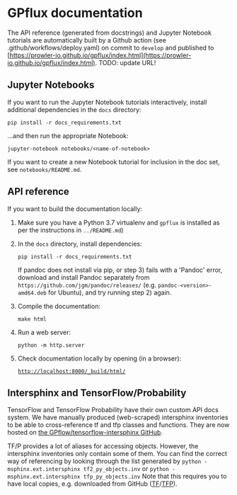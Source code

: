 # GPflux documentation

The API reference (generated from docstrings) and Jupyter Notebook tutorials are automatically built by a Github action (see .github/workflows/deploy.yaml) on commit to `develop` and published to [https://prowler-io.github.io/gpflux/index.html](https://prowler-io.github.io/gpflux/index.html). TODO: update URL!

## Jupyter Notebooks

If you want to run the Jupyter Notebook tutorials interactively, install additional dependencies in the `docs` directory:

`pip install -r docs_requirements.txt`

...and then run the appropriate Notebook:

`jupyter-notebook notebooks/<name-of-notebook>`

If you want to create a new Notebook tutorial for inclusion in the doc set, see `notebooks/README.md`.

## API reference

If you want to build the documentation locally:

1) Make sure you have a Python 3.7 virtualenv and `gpflux` is installed as per the instructions in `../README.md`)

3) In the `docs` directory, install dependencies:

   `pip install -r docs_requirements.txt`
   
   If pandoc does not install via pip, or step 3) fails with a 'Pandoc' error, download and install Pandoc separately from `https://github.com/jgm/pandoc/releases/` (e.g. `pandoc-<version>-amd64.deb` for Ubuntu), and try running step 2) again.

4) Compile the documentation:

   `make html`

5) Run a web server:

   `python -m http.server`

6) Check documentation locally by opening (in a browser):

   [`http://localhost:8000/_build/html/`](http://localhost:8000/_build/html/)



## Intersphinx and TensorFlow/Probability

TensorFlow and TensorFlow Probability have their own custom API docs system. We have manually produced (web-scraped) intersphinx inventories to be able to cross-reference tf and tfp classes and functions.
They are now hosted on [the GPflow/tensorflow-intersphinx GitHub](https://github.com/GPflow/tensorflow-intersphinx/).

TF/P provides a lot of aliases for accessing objects. However, the intersphinx inventories only contain some of them. You can find the correct way of referencing by looking through the list generated by
`python -msphinx.ext.intersphinx tf2_py_objects.inv`
or
`python -msphinx.ext.intersphinx tfp_py_objects.inv`
Note that this requires you to have local copies, e.g. downloaded from GitHub ([TF](https://github.com/GPflow/tensorflow-intersphinx/raw/master/tf2_py_objects.inv)/[TFP](https://github.com/GPflow/tensorflow-intersphinx/raw/master/tfp_py_objects.inv)).
